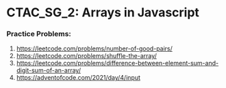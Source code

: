 # CTAC_SG_2: Arrays in Javascript

### Practice Problems:

1. https://leetcode.com/problems/number-of-good-pairs/
2. https://leetcode.com/problems/shuffle-the-array/
3. https://leetcode.com/problems/difference-between-element-sum-and-digit-sum-of-an-array/
4. https://adventofcode.com/2021/day/4/input